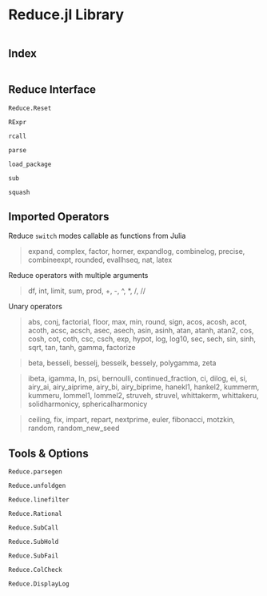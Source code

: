# Reduce.jl Library

```@contents
```

## Index

```@index
```

## Reduce Interface

```@docs
Reduce.Reset
```

```@docs
RExpr
```

```@docs
rcall
```

```@docs
parse
```

```@docs
load_package
```

```@docs
sub
```

```@docs
squash
```

## Imported Operators

Reduce `switch` modes callable as functions from Julia
> expand, complex, factor, horner, expandlog, combinelog, precise, combineexpt, rounded, evallhseq, nat, latex

Reduce operators with multiple arguments
> df, int, limit, sum, prod, +, -, ^, *, /, //

Unary operators
> abs, conj, factorial, floor, max, min, round, sign, acos, acosh, acot, acoth, acsc, acsch, asec, asech, asin, asinh, atan, atanh, atan2, cos, cosh, cot, coth, csc, csch, exp, hypot, log, log10, sec, sech, sin, sinh, sqrt, tan, tanh, gamma, factorize

> beta, besseli, besselj, besselk, bessely, polygamma, zeta

> ibeta, igamma, ln, psi, bernoulli, continued_fraction, ci, dilog, ei, si, airy_ai, airy_aiprime, airy_bi, airy_biprime, hanekl1, hankel2, kummerm, kummeru, lommel1, lommel2, struveh, struvel, whittakerm, whittakeru, solidharmonicy, sphericalharmonicy

> ceiling, fix, impart, repart, nextprime, euler, fibonacci, motzkin, random, random_new_seed

## Tools & Options

```@docs
Reduce.parsegen
```

```@docs
Reduce.unfoldgen
```

```@docs
Reduce.linefilter
```

```@docs
Reduce.Rational
```

```@docs
Reduce.SubCall
```

```@docs
Reduce.SubHold
```

```@docs
Reduce.SubFail
```

```@docs
Reduce.ColCheck
```

```@docs
Reduce.DisplayLog
```
